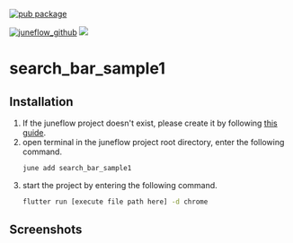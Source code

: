 [![pub package](https://img.shields.io/pub/v/search_bar_sample1.svg)](https://pub.dartlang.org/packages/search_bar_sample1)

[![juneflow_github](https://img.shields.io/badge/Juneflow-GitHub-181717?style=for-the-badge&logo=github)](https://github.com/melodysdreamj/juneflow)
[![](https://img.shields.io/badge/View-Hub-007bff?style=for-the-badge&logo=flutter)](https://view.juneflow.org/)

# search_bar_sample1

##  Installation
1. If the juneflow project doesn't exist, please create it by following [this guide](https://doc.juneflow.org/).
2. open terminal in the juneflow project root directory, enter the following command.
    ```bash
    june add search_bar_sample1
    ```
3. start the project by entering the following command.
    ```bash
    flutter run [execute file path here] -d chrome
    ```

## Screenshots
![]()

